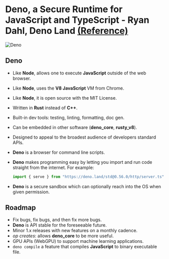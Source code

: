 # Deno, a Secure Runtime for JavaScript and TypeScript - Ryan Dahl, Deno Land [(Reference)](https://www.youtube.com/watch?v=doug6st5vAs)

![Deno](https://deno.land/v1.jpg)

## Deno

- Like **Node**, allows one to execute **JavaScript** outside of the web browser.
- Like **Node**, uses the **V8 JavaScript** VM from Chrome.
- Like **Node**, it is open source with the MIT License.
- Written in **Rust** instead of **C++**.
- Built-in dev tools: testing, linting, formatting, doc gen.
- Can be embedded in other software (**deno_core**, **rusty_v8**).
- Designed to appeal to the broadest audience of developers standard APIs.
- **Deno** is a browser for command line scripts.
- **Deno** makes programming easy by letting you import and run code straight from the internet. For example:

    ```js
    import { serve } from "https://deno.land/std@0.56.0/http/server.ts";
    ```

- **Deno** is a secure sandbox which can optionally reach into the OS when given permission.

## Roadmap

- Fix bugs, fix bugs, and then fix more bugs.
- **Deno** is API stable for the foreseeable future.
- Minor 1.x releases with new features on a monthly cadence.
- *op creates*: allows **deno_core** to be more useful.
- GPU APIs (WebGPU) to support machine learning applications.
- `deno compile` a feature that compiles **JavaScript** to binary executable file.

